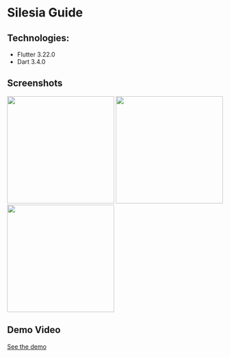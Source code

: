# Silesia Guide

## Technologies:
- Flutter 3.22.0
- Dart 3.4.0

## Screenshots
<img src="https://github.com/user-attachments/assets/8934ea94-e081-4b10-abe5-c4d2c79d16f9" width="250"/>
<img src="https://github.com/user-attachments/assets/ab3443a6-fbc7-491f-9ebe-821c4ec5875a" width="250"/>
<img src="https://github.com/user-attachments/assets/a7e2921c-f9e1-44f6-9922-c3a15781b9cf" width="250"/>

## Demo Video
[See the demo](./silesia_guide_app.mp4)

